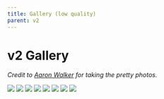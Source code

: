 ```yaml
---
title: Gallery (low quality)
parent: v2
---
```


# v2 Gallery

_Credit to [Aaron Walker](http://instagram.com/aawalkerphoto/) for taking the pretty photos._

![]({{site.baseurl}}/assets/images/gallery-v2-small-1.jpg)
![]({{site.baseurl}}/assets/images/gallery-v2-small-2.jpg)
![]({{site.baseurl}}/assets/images/gallery-v2-small-3.jpg)
![]({{site.baseurl}}/assets/images/gallery-v2-small-4.jpg)
![]({{site.baseurl}}/assets/images/gallery-v2-small-5.jpg)
![]({{site.baseurl}}/assets/images/gallery-v2-small-6.jpg)
![]({{site.baseurl}}/assets/images/gallery-v2-small-7.jpg)
![]({{site.baseurl}}/assets/images/gallery-v2-small-8.jpg)